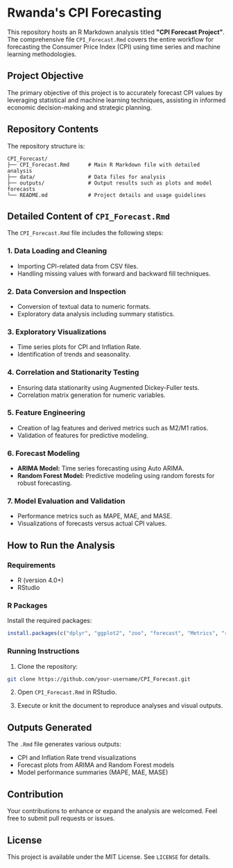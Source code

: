 # Rwanda's CPI Forecasting 

This repository hosts an R Markdown analysis titled **"CPI Forecast Project"**. The comprehensive file `CPI_Forecast.Rmd` covers the entire workflow for forecasting the Consumer Price Index (CPI) using time series and machine learning methodologies.

## Project Objective

The primary objective of this project is to accurately forecast CPI values by leveraging statistical and machine learning techniques, assisting in informed economic decision-making and strategic planning.

## Repository Contents

The repository structure is:

```
CPI_Forecast/
├── CPI_Forecast.Rmd      # Main R Markdown file with detailed analysis
├── data/                 # Data files for analysis
├── outputs/              # Output results such as plots and model forecasts
└── README.md             # Project details and usage guidelines
```

## Detailed Content of `CPI_Forecast.Rmd`

The `CPI_Forecast.Rmd` file includes the following steps:

### 1. Data Loading and Cleaning
- Importing CPI-related data from CSV files.
- Handling missing values with forward and backward fill techniques.

### 2. Data Conversion and Inspection
- Conversion of textual data to numeric formats.
- Exploratory data analysis including summary statistics.

### 3. Exploratory Visualizations
- Time series plots for CPI and Inflation Rate.
- Identification of trends and seasonality.

### 4. Correlation and Stationarity Testing
- Ensuring data stationarity using Augmented Dickey-Fuller tests.
- Correlation matrix generation for numeric variables.

### 5. Feature Engineering
- Creation of lag features and derived metrics such as M2/M1 ratios.
- Validation of features for predictive modeling.

### 6. Forecast Modeling
- **ARIMA Model:** Time series forecasting using Auto ARIMA.
- **Random Forest Model:** Predictive modeling using random forests for robust forecasting.

### 7. Model Evaluation and Validation
- Performance metrics such as MAPE, MAE, and MASE.
- Visualizations of forecasts versus actual CPI values.

## How to Run the Analysis

### Requirements
- R (version 4.0+)
- RStudio

### R Packages
Install the required packages:

```R
install.packages(c("dplyr", "ggplot2", "zoo", "forecast", "Metrics", "randomForest", "caret", "tseries"))
```

### Running Instructions

1. Clone the repository:

```bash
git clone https://github.com/your-username/CPI_Forecast.git
```

2. Open `CPI_Forecast.Rmd` in RStudio.

3. Execute or knit the document to reproduce analyses and visual outputs.

## Outputs Generated

The `.Rmd` file generates various outputs:
- CPI and Inflation Rate trend visualizations
- Forecast plots from ARIMA and Random Forest models
- Model performance summaries (MAPE, MAE, MASE)

## Contribution

Your contributions to enhance or expand the analysis are welcomed. Feel free to submit pull requests or issues.

## License

This project is available under the MIT License. See `LICENSE` for details.


